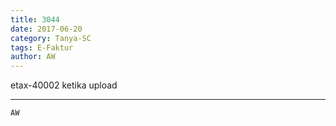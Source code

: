 ```yaml
---
title: 3044
date: 2017-06-20
category: Tanya-SC
tags: E-Faktur
author: AW
---
```


etax-40002 ketika upload

---



`AW`
